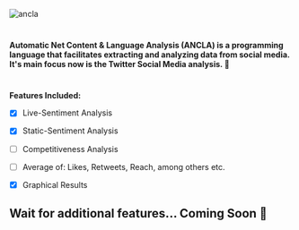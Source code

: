 ![ancla](https://user-images.githubusercontent.com/5660320/48219676-80626680-e363-11e8-856e-6ad1f488a4a1.png)
#
**Automatic Net Content &amp; Language Analysis (ANCLA) is a programming language that facilitates extracting and analyzing data from social media. It's main focus now is the Twitter Social Media analysis. :hatched_chick:**
#

**Features Included:**

 - [x] Live-Sentiment Analysis
 - [x] Static-Sentiment Analysis
 - [ ] Competitiveness Analysis
 - [ ] Average of: Likes, Retweets, Reach, among others etc.
 - [x] Graphical Results
  

## Wait for additional features... Coming Soon :construction_worker:
  
  
